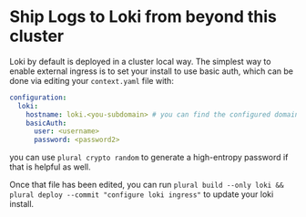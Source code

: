 # Ship Logs to Loki from beyond this cluster

Loki by default is deployed in a cluster local way.  The simplest way to enable external ingress is to set your install to use basic auth, which can be done via editing your `context.yaml` file with:


```yaml
configuration:
  loki:
    hostname: loki.<you-subdomain> # you can find the configured domain in `workspace.yaml`
    basicAuth:
      user: <username>
      password: <password2>
```
you can use `plural crypto random` to generate a high-entropy password if that is helpful as well.


Once that file has been edited, you can run `plural build --only loki && plural deploy --commit "configure loki ingress"` to update your loki install.